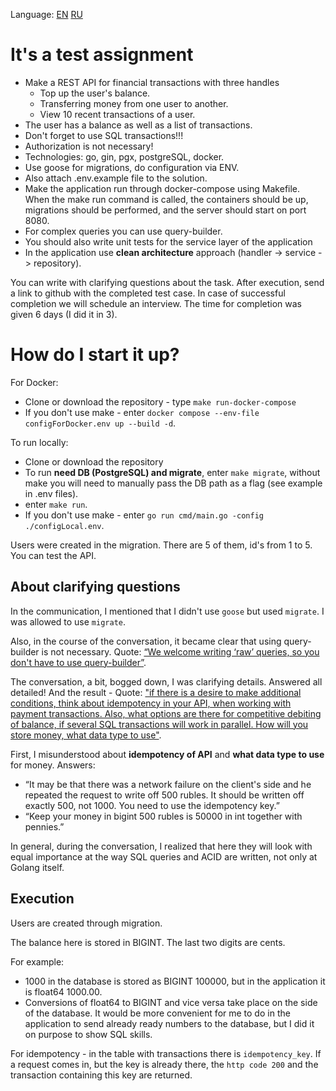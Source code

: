 Language: [EN](https://github.com/EvansTrein/iqProgers/blob/main/README.md) [RU](https://github.com/EvansTrein/iqProgers/blob/main/readmeRU.md)

# It's a test assignment 
- Make a REST API for financial transactions with three handles
  - Top up the user's balance.
  - Transferring money from one user to another.
  - View 10 recent transactions of a user.
- The user has a balance as well as a list of transactions. 
- Don't forget to use SQL transactions!!!
- Authorization is not necessary!
- Technologies: go, gin, pgx, postgreSQL, docker. 
- Use goose for migrations, do configuration via ENV. 
- Also attach .env.example file to the solution.
- Make the application run through docker-compose using Makefile. When the make run command is called, the containers should be up, migrations should be performed, and the server should start on port 8080.
- For complex queries you can use query-builder. 
- You should also write unit tests for the service layer of the application
- In the application use **clean architecture** approach
(handler -> service -> repository).

You can write with clarifying questions about the task.
After execution, send a link to github with the completed test case.
In case of successful completion we will schedule an interview. The time for completion was given 6 days (I did it in 3).

# How do I start it up?
For Docker:

- Clone or download the repository - type `make run-docker-compose`
- If you don't use make - enter `docker compose --env-file configForDocker.env up --build -d`.

To run locally:
 - Clone or download the repository
 - To run **need DB (PostgreSQL) and migrate**, enter `make migrate`, without make you will need to manually pass the DB path as a flag (see example in .env files).
 - enter `make run`.
 - If you don't use make - enter `go run cmd/main.go -config ./configLocal.env`.

Users were created in the migration. There are 5 of them, id's from 1 to 5. You can test the API.

## About clarifying questions
In the communication, I mentioned that I didn't use `goose` but used `migrate`. I was allowed to use `migrate`.

Also, in the course of the conversation, it became clear that using query-builder is not necessary. Quote: <u>“We welcome writing ‘raw’ queries, so you don't have to use query-builder”</u>.

The conversation, a bit, bogged down, I was clarifying details. Answered all detailed! And the result - Quote: <u>"if there is a desire to make additional conditions, think about idempotency in your API, when working with payment transactions.
Also, what options are there for competitive debiting of balance, if several SQL transactions will work in parallel.
How will you store money, what data type to use"</u>.

First, I misunderstood about **idempotency of API** and **what data type to use** for money. Answers:
 - “It may be that there was a network failure on the client's side and he repeated the request to write off 500 rubles. It should be written off exactly 500, not 1000. You need to use the idempotency key.”
 - “Keep your money in bigint 500 rubles is 50000 in int together with pennies.”

In general, during the conversation, I realized that here they will look with equal importance at the way SQL queries and ACID are written, not only at Golang itself.

## Execution
Users are created through migration.

The balance here is stored in BIGINT. The last two digits are cents.

For example:
- 1000 in the database is stored as BIGINT 1000<a>00</a>, but in the application it is float64 1000.00.
- Conversions of float64 to BIGINT and vice versa take place on the side of the database. It would be more convenient for me to do in the application to send already ready numbers to the database, but I did it on purpose to show SQL skills. 

For idempotency - in the table with transactions there is `idempotency_key`. If a request comes in, but the key is already there, the `http code 200` and the transaction containing this key are returned.